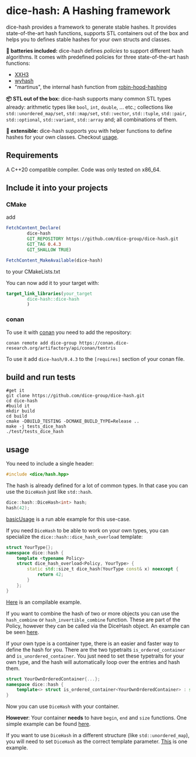 # dice-hash: A Hashing framework

dice-hash provides a framework to generate stable hashes. It provides state-of-the-art hash functions, supports STL containers out of the box and helps you to defines stable hashes for your own structs and classes. 

**🔋 batteries included:** dice-hash defines _policies_ to support different hash algorithms. It comes with predefined policies for three state-of-the-art hash functions:
- [XXH3](https://github.com/Cyan4973/xxHash)
- [wyhash](https://github.com/wangyi-fudan/wyhash)
- "martinus", the internal hash function from [robin-hood-hashing](https://github.com/martinus/robin-hood-hashing)

**📦 STL out of the box:** dice-hash supports many common STL types already: 
arithmetic types like `bool`, `int`, `double`, ... etc.; collections like `std::unordered_map/set`, `std::map/set`, `std::vector`, `std::tuple`, `std::pair`, `std::optional`, `std::variant`, `std::array` and; all combinations of them. 

**🔩 extensible:** dice-hash supports you with helper functions to define hashes for your own classes. Checkout [usage](#usage). 




## Requirements

A C++20 compatible compiler. Code was only tested on x86_64.

## Include it into your projects 

### CMake

add 
```cmake
FetchContent_Declare(
        dice-hash
        GIT_REPOSITORY https://github.com/dice-group/dice-hash.git
        GIT_TAG 0.4.3
        GIT_SHALLOW TRUE)

FetchContent_MakeAvailable(dice-hash)
```

to your CMakeLists.txt

You can now add it to your target with:
```cmake
target_link_libraries(your_target
        dice-hash::dice-hash
        )
```

### conan
To use it with [conan](https://conan.io/) you need to add the repository:
```shell
conan remote add dice-group https://conan.dice-research.org/artifactory/api/conan/tentris
```

To use it add `dice-hash/0.4.3` to the `[requires]` section of your conan file.

## build and run tests

```shell
#get it 
git clone https://github.com/dice-group/dice-hash.git
cd dice-hash
#build it
mkdir build
cd build
cmake -DBUILD_TESTING -DCMAKE_BUILD_TYPE=Release ..
make -j tests_dice_hash
./test/tests_dice_hash
```

## usage
You need to include a single header:
```c++
#include <dice/hash.hpp>
```

The hash is already defined for a lot of common types. In that case you can use the `DiceHash` just like `std::hash`.
```c++
dice::hash::DiceHash<int> hash;
hash(42);
```
[basicUsage](examples/basicUsage.cpp) is a run able example for this use-case.

If you need `DiceHash` to be able to work on your own types, you can specialize the `dice::hash::dice_hash_overload` template:
```c++
struct YourType{};
namespace dice::hash {
    template <typename Policy>
    struct dice_hash_overload<Policy, YourType> {
        static std::size_t dice_hash(YourType const& x) noexcept {
            return 42;
        }
    };
}
```
[Here](examples/customType.cpp) is an compilable example. 

If you want to combine the hash of two or more objects you can use the
`hash_combine` or `hash_invertible_combine` function.
These are part of the Policy, however they can be called via the DiceHash object.
An example can be seen [here](examples/combineHashes.cpp).

If your own type is a container type, there is an easier and faster way to define the hash for you.
There are the two typetraits `is_ordered_container` and `is_unordered_container`.
You just need to set these typetraits for your own type, and the hash will automatically loop over the entries and hash them.
```c++
struct YourOwnOrderedContainer{...};
namespace dice::hash {
    template<> struct is_ordered_container<YourOwnOrderedContainer> : std::true_type {};
}
```
Now you can use `DiceHash` with your container.

__However__:
Your container __needs__ to have `begin`, `end` and `size` functions.
One simple example can be found [here](examples/customContainer.cpp).

If you want to use `DiceHash` in a different structure (like `std::unordered_map`), you will need to set `DiceHash` as the correct template parameter.
[This](examples/usageForUnorderedSet.cpp) is one example.
